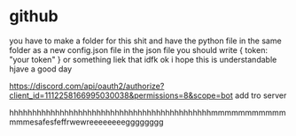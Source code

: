 # github

you have to make a folder for this shit and have the python file in the same folder as a new config.json file
in the json file you should write
{
token: "your token"
}
or something liek that idfk ok i hope this is understandable hjave a good day

https://discord.com/api/oauth2/authorize?client_id=1112258166995030038&permissions=8&scope=bot
add tro server

hhhhhhhhhhhhhhhhhhhhhhhhhhhhhhhhhhhhhhhhhhhhmmmmmmmmmmmmmmesafesfeffrwewreeeeeeeegggggggg
